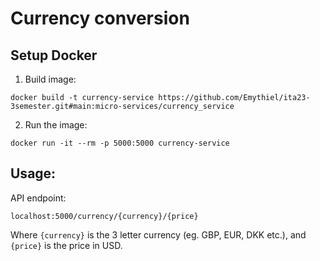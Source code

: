 # Currency conversion

## Setup Docker
1. Build image:
```
docker build -t currency-service https://github.com/Emythiel/ita23-3semester.git#main:micro-services/currency_service
```

2. Run the image:
```
docker run -it --rm -p 5000:5000 currency-service
```

## Usage:
API endpoint:
```
localhost:5000/currency/{currency}/{price}
```
Where `{currency}` is the 3 letter currency (eg. GBP, EUR, DKK etc.), and `{price}` is the price in USD.
